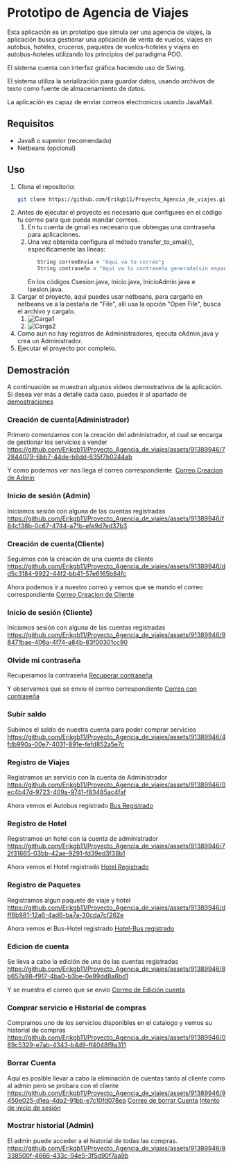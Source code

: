 # Prototipo de Agencia de Viajes
Esta aplicación es un prototipo que simula ser una agencia de viajes, la aplicación busca gestionar una aplicación de venta de vuelos, viajes en autobus, hoteles, cruceros, paquetes de vuelos-hoteles y viajes en autobus-hoteles utilizando los principios del paradigma POO.

El sistema cuenta con interfaz gráfica haciendo uso de Swing.

El sistema utiliza la serialización para guardar datos, usando archivos de texto como fuente de almacenamiento de datos.

La aplicación es capaz de enviar correos electronicos usando JavaMail.

## Requisitos
- Java8 o superior (recomendado)
- Netbeans (opcional)

## Uso
1. Clona el repositorio:
    ```zsh
   git clone https://github.com/Erikgb11/Proyecto_Agencia_de_viajes.git
   ```
2. Antes de ejecutar el proyecto es necesario que configures en el código tu correo para que pueda mandar correos.
   1. En tu cuenta de gmail es necesario que obtengas una contraseña para aplicaciones.
   2. Una vez obtenida configura el método transfer_to_email(), especificamente las lineas:
      ```zsh
         String correoEnvia = "Aqui va tu correo";
         String contraseña = "Aqui va tu contraseña generada(sin espacios)";
      ```
      En los códigos Csesion.java, Inicio.java, InicioAdmin.java e Isesion.java.
3. Cargar el proyecto, aqui puedes usar netbeans, para cargarlo en netbeans ve a la pestaña de "File", alli usa la opción "Open File", busca el archivo y cargalo.
   1. ![Carga1](/demostraciones/carga1.png) 
   2. ![Carga2](/demostraciones/carga2.png) 
4. Como aun no hay registros de Administradores, ejecuta cAdmin.java y crea un Administrador.
5. Ejecutar el proyecto por completo.


## Demostración
A continuación se muestran algunos videos demostrativos de la aplicación. Si desea ver más a detalle cada caso, puedes ir al apartado de 
[demostraciones](demostraciones/README.md)

### Creación de cuenta(Administrador)
Primero comenzamos con la creación del administrador, el cual se encarga de gestionar los servicios a vender
https://github.com/Erikgb11/Proyecto_Agencia_de_viajes/assets/91389946/72844079-6bb7-44de-b8dd-635f7b0244ab

Y como podemos ver nos llega el correo correspondiente.
[Correo Creacion de Admin](/demostraciones/CreacionAdmin1.png) 

### Inicio de sesión (Admin)
Iniciamos sesión con alguna de las cuentas registradas
https://github.com/Erikgb11/Proyecto_Agencia_de_viajes/assets/91389946/f84c138b-0c67-4744-a71b-efe9d7ed37b3

### Creación de cuenta(Cliente)
Seguimos con la creación de una cuenta de cliente
https://github.com/Erikgb11/Proyecto_Agencia_de_viajes/assets/91389946/dd5c3184-9922-44f2-bb41-57e6165b84fc

Ahora podemos ir a nuestro correo y vemos que se mando el correo correspondiente
[Correo Creacion de Cliente](/demostraciones/CreacionCliente1.png) 

### Inicio de sesión (Cliente)
Iniciamos sesión con alguna de las cuentas registradas
https://github.com/Erikgb11/Proyecto_Agencia_de_viajes/assets/91389946/98471bae-406a-4f74-a84b-83f00301cc90

### Olvide mi contraseña
Recuperamos la contraseña
[Recuperar contraseña](/demostraciones/RecuperarContra1.png) 

Y observamos que se envio el correo correspondiente
[Correo con contraseña](/demostraciones/RecuperarContra2.png) 

### Subir saldo
Subimos el saldo de nuestra cuenta para poder comprar servicios
https://github.com/Erikgb11/Proyecto_Agencia_de_viajes/assets/91389946/4fdb990a-00e7-4031-891e-fefd852a5e7c

### Registro de Viajes
Registramos un servicio con la cuenta de Administrador
https://github.com/Erikgb11/Proyecto_Agencia_de_viajes/assets/91389946/0ec4b47d-9723-409a-9741-f83485ac4faf

Ahora vemos el Autobus registrado
[Bus Registrado](/demostraciones/IngresarBus2.png) 


### Registro de Hotel
Registramos un hotel con la cuenta de administrador
https://github.com/Erikgb11/Proyecto_Agencia_de_viajes/assets/91389946/72f31665-03bb-42ae-9291-fd39ed3f38b1

Ahora vemos el Hotel registrado
[Hotel Registrado](/demostraciones/IngresarHotel2.png) 

### Registro de Paquetes
Registramos algun paquete de viaje y hotel
https://github.com/Erikgb11/Proyecto_Agencia_de_viajes/assets/91389946/dff8b981-12a6-4ad6-ba7a-30cda7cf262e



Ahora vemos el Bus-Hotel registrado
[Hotel-Bus registrado](/demostraciones/IngresarHB2.png) 

### Edicion de cuenta
Se lleva a cabo la edición de una de las cuentas registradas
https://github.com/Erikgb11/Proyecto_Agencia_de_viajes/assets/91389946/8b657a98-f917-4ba0-b3be-0e89dd8a6bd1

Y se muestra el correo que se envio
[Correo de Edición cuenta](/demostraciones/EdicionCuenta2.png) 

### Comprar servicio e Historial de compras
Compramos uno de los servicios disponibles en el catalogo y vemos su historial de compras
https://github.com/Erikgb11/Proyecto_Agencia_de_viajes/assets/91389946/089c5329-e7ab-4343-b4d9-ff4048f9a311



### Borrar Cuenta
Aquí es posible llevar a cabo la eliminación de cuentas tanto al cliente como al admin pero se probara con el cliente
https://github.com/Erikgb11/Proyecto_Agencia_de_viajes/assets/91389946/9450e025-d1ea-4da2-91bb-e7c10fd078ea
[Correo de borrar Cuenta](/demostraciones/BorrarCuenta2.png)
[Intento de inicio de sesión](/demostraciones/BorrarCuenta3.png)

### Mostrar historial (Admin)
El admin puede acceder a el historial de todas las compras.
https://github.com/Erikgb11/Proyecto_Agencia_de_viajes/assets/91389946/8338500f-4666-433c-94e5-3f5d90f7aa9b




